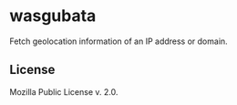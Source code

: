 # wasgubata

Fetch geolocation information of an IP address or domain.

## License

Mozilla Public License v. 2.0.
